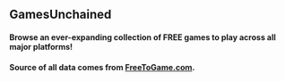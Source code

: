 ## GamesUnchained
#### Browse an ever-expanding collection of FREE games to play across all major platforms! 
#### Source of all data comes from [FreeToGame.com](https://www.FreeToGame.com).

